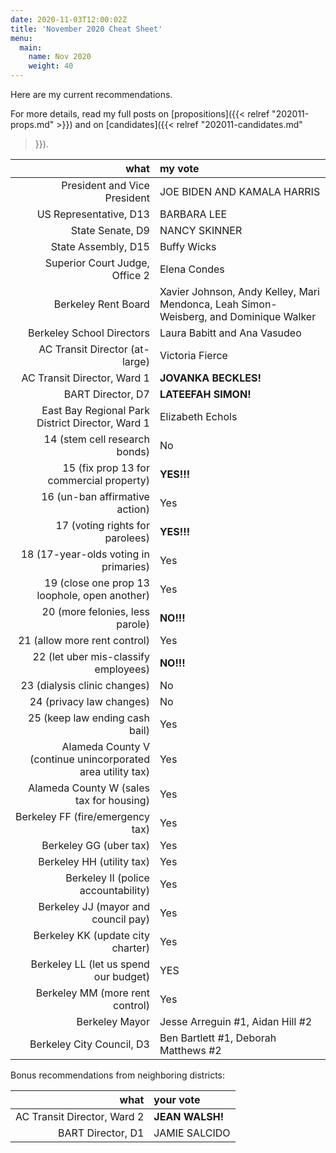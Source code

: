 ```yaml
---
date: 2020-11-03T12:00:02Z
title: 'November 2020 Cheat Sheet'
menu:
  main:
    name: Nov 2020
    weight: 40
---
```


Here are my current recommendations.

For more details, read my full posts on [propositions]({{< relref
"202011-props.md" >}}) and on [candidates]({{< relref "202011-candidates.md"
>}}).

<!--more-->

what|my vote
--:|:-----
President and Vice President | JOE BIDEN AND KAMALA HARRIS
US Representative, D13 | BARBARA LEE
State Senate, D9 | NANCY SKINNER
State Assembly, D15 | Buffy Wicks
Superior Court Judge, Office 2 | Elena Condes
Berkeley Rent Board | Xavier Johnson, Andy Kelley, Mari Mendonca, Leah Simon-Weisberg, and Dominique Walker
Berkeley School Directors | Laura Babitt and Ana Vasudeo
AC Transit Director (at-large) | Victoria Fierce
AC Transit Director, Ward 1 | **JOVANKA BECKLES!**
BART Director, D7 | **LATEEFAH SIMON!**
East Bay Regional Park District Director, Ward 1 | Elizabeth Echols
14 (stem cell research bonds) | No
15 (fix prop 13 for commercial property) | **YES!!!**
16 (un-ban affirmative action) | Yes
17 (voting rights for parolees) | **YES!!!**
18 (17-year-olds voting in primaries) | Yes
19 (close one prop 13 loophole, open another) | Yes
20 (more felonies, less parole) | **NO!!!**
21 (allow more rent control) | Yes
22 (let uber mis-classify employees) | **NO!!!**
23 (dialysis clinic changes) | No
24 (privacy law changes) | No
25 (keep law ending cash bail) | Yes
Alameda County V (continue unincorporated area utility tax) | Yes
Alameda County W (sales tax for housing) | Yes
Berkeley FF (fire/emergency tax) | Yes
Berkeley GG (uber tax) | Yes
Berkeley HH (utility tax) | Yes
Berkeley II (police accountability) | Yes
Berkeley JJ (mayor and council pay) | Yes
Berkeley KK (update city charter) | Yes
Berkeley LL (let us spend our budget) | YES
Berkeley MM (more rent control) | Yes
Berkeley Mayor | Jesse Arreguin #1, Aidan Hill #2
Berkeley City Council, D3 | Ben Bartlett #1, Deborah Matthews #2

Bonus recommendations from neighboring districts:

what|your vote
--:|:-----
AC Transit Director, Ward 2 | **JEAN WALSH!**
BART Director, D1 | JAMIE SALCIDO
